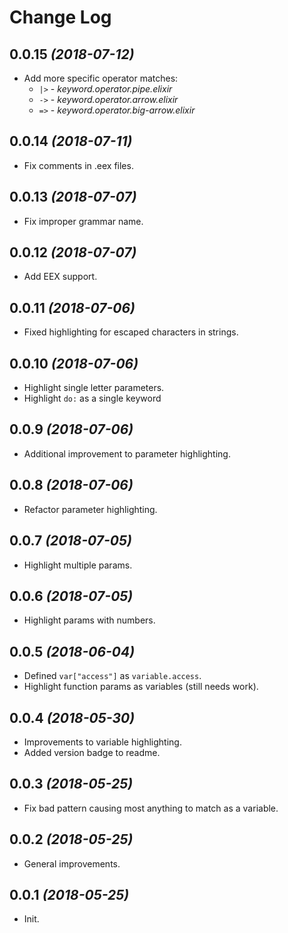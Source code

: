 # Change Log

## 0.0.15 *(2018-07-12)*
- Add more specific operator matches:
  - `|>` - *keyword.operator.pipe.elixir*
  - `->` - *keyword.operator.arrow.elixir*
  - `=>` - *keyword.operator.big-arrow.elixir*

## 0.0.14 *(2018-07-11)*
- Fix comments in .eex files.

## 0.0.13 *(2018-07-07)*
- Fix improper grammar name.

## 0.0.12 *(2018-07-07)*
- Add EEX support.

## 0.0.11 *(2018-07-06)*
- Fixed highlighting for escaped characters in strings.

## 0.0.10 *(2018-07-06)*
- Highlight single letter parameters.
- Highlight `do:` as a single keyword

## 0.0.9 *(2018-07-06)*
- Additional improvement to parameter highlighting.

## 0.0.8 *(2018-07-06)*
- Refactor parameter highlighting.

## 0.0.7 *(2018-07-05)*
- Highlight multiple params.

## 0.0.6 *(2018-07-05)*
- Highlight params with numbers.

## 0.0.5 *(2018-06-04)*
- Defined `var["access"]` as `variable.access`.
- Highlight function params as variables (still needs work).

## 0.0.4 *(2018-05-30)*
- Improvements to variable highlighting.
- Added version badge to readme.

## 0.0.3 *(2018-05-25)*
- Fix bad pattern causing most anything to match as a variable.

## 0.0.2 *(2018-05-25)*
- General improvements.

## 0.0.1 *(2018-05-25)*
- Init.
